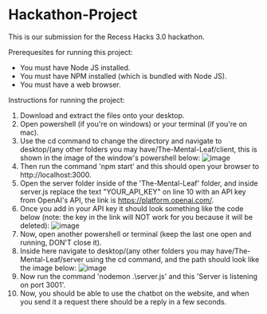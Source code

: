 # Hackathon-Project
This is our submission for the Recess Hacks 3.0 hackathon.

Prerequesites for running this project:
  - You must have Node JS installed.
  - You must have NPM installed (which is bundled with Node JS).
  - You must have a web browser.

Instructions for running the project:
  1) Download and extract the files onto your desktop.
  2) Open powershell (if you're on windows) or your terminal (if you're on mac).
  3) Use the cd command to change the directory and navigate to desktop/(any other folders you may have/The-Mental-Leaf/client, this is shown in the image of the window's powershell below:
![image](https://github.com/Github11200/The-Mental-Leaf/assets/78944617/722d72e2-bfb3-410c-aa81-78d32aea9740)
  4) Then run the command 'npm start' and this should open your browser to http://localhost:3000.
  5) Open the server folder inside of the 'The-Mental-Leaf' folder, and inside server.js replace the text "YOUR_API_KEY" on line 10 with an API key from OpenAI's API, the link is https://platform.openai.com/.
  6) Once you add in your API key it should look something like the code below (note: the key in the link will NOT work for you because it will be deleted):
![image](https://github.com/Github11200/The-Mental-Leaf/assets/78944617/7aaa22d6-8d16-47b2-92ac-b1cdde3392e8)
  8) Now, open another powershell or terminal (keep the last one open and running, DON'T close it).
  9) Inside here navigate to desktop/(any other folders you may have/The-Mental-Leaf/server using the cd command, and the path should look like the image below:
![image](https://github.com/Github11200/The-Mental-Leaf/assets/78944617/29df1ffe-8730-4fc9-8518-3cf9100634a0)
  10) Now run the command 'nodemon .\server.js' and this 'Server is listening on port 3001'.
  11) Now, you should be able to use the chatbot on the website, and when you send it a request there should be a reply in a few seconds.
